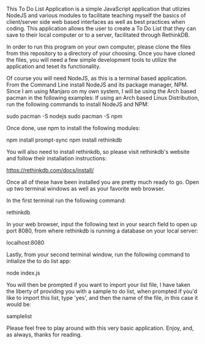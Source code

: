 This To Do List Application is a simple JavaScript application that utlizies NodeJS and various modules to
facilitate teaching myself the basics of client/server side web based interfaces as well as best practices when coding.
This application allows the user to create a To Do List that they can save to their local computer or to a server, facilitated
through RethinkDB.

In order to run this program on your own computer, please clone the files from this repository to a directory of your choosing.
Once you have cloned the files, you will need a few simple development tools to utilize the application and teset its functionality.

Of course you will need NodeJS, as this is a terminal based application.
From the Command Line install NodeJS and its package manager, NPM.
Since I am using Manjaro on my own system, I will be using the Arch based pacman in the following examples:
If using an Arch based Linux Distribution, run the following commands to install NodeJS and NPM:

sudo pacman -S nodejs
sudo pacman -S npm

Once done, use npm to install the following modules:

npm install prompt-sync
npm install rethinkdb

You will also need to install rethinkdb, so please visit rethinkdb's website and follow their installation instructions:

https://rethinkdb.com/docs/install/

Once all of these have been installed you are pretty much ready to go. Open up two terminal windows as well as your favorite
web browser.

In the first terminal run the following command:

rethinkdb

In your web browser, input the following text in your search field to open up port 8080, from where rethinkdb is running a database on
your local server:

localhost:8080

Lastly, from your second terminal window, run the following command to intialize the to do list app:

node index.js

You will then be prompted if you want to import your list file, I have taken the liberty of providing you with a sample to do list,
when prompted if you'd like to import this list, type 'yes', and then the name of the file, in this case it would be:

samplelist

Please feel free to play around with this very basic application.
Enjoy, and, as always, thanks for reading.
